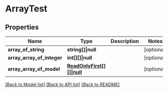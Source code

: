 # ArrayTest

## Properties

Name | Type | Description | Notes
------------ | ------------- | ------------- | -------------
**array_of_string** | **string[]&vert;null** |  | [optional]
**array_array_of_integer** | **int[][]&vert;null** |  | [optional]
**array_array_of_model** | [**ReadOnlyFirst[][]&vert;null**](ReadOnlyFirst.md) |  | [optional]

[[Back to Model list]](../../README.md#models) [[Back to API list]](../../README.md#api-endpoints) [[Back to README]](../../README.md)
